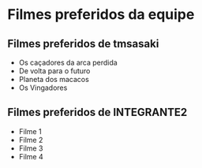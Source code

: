 # Filmes preferidos da equipe

## Filmes preferidos de tmsasaki

* Os caçadores da arca perdida
* De volta para o futuro
* Planeta dos macacos
* Os Vingadores

## Filmes preferidos de INTEGRANTE2

* Filme 1
* Filme 2
* Filme 3
* Filme 4
